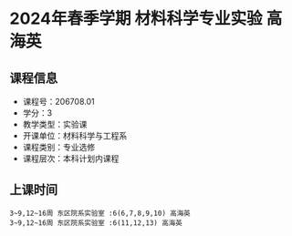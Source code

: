 # 2024年春季学期 材料科学专业实验 高海英






## 课程信息

- 课程号：206708.01
- 学分：3
- 教学类型：实验课
- 开课单位：材料科学与工程系
- 课程类别：专业选修
- 课程层次：本科计划内课程

## 上课时间

```
3~9,12~16周 东区院系实验室 :6(6,7,8,9,10) 高海英
3~9,12~16周 东区院系实验室 :6(11,12,13) 高海英
```

